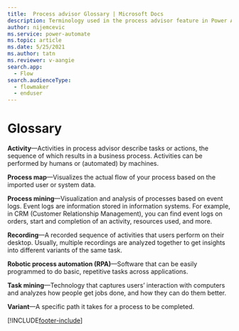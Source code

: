 ```yaml
---
title:  Process advisor Glossary | Microsoft Docs
description: Terminology used in the process advisor feature in Power Automate.
author: nijemcevic 
ms.service: power-automate
ms.topic: article
ms.date: 5/25/2021
ms.author: tatn
ms.reviewer: v-aangie
search.app: 
  - Flow
search.audienceType: 
  - flowmaker
  - enduser
---
```


# Glossary

**Activity**&mdash;Activities in process advisor describe tasks or actions, the sequence of which results in a business process. Activities can be performed by humans or (automated) by machines.

<!-- "Process" needs definition. -->

**Process map**&mdash;Visualizes the actual flow of your process based on the imported user or system data.

**Process mining**&mdash;Visualization and analysis of processes based on event logs. Event logs are information stored in information systems. For example, in CRM (Customer Relationship Management), you can find event logs on orders, start and completion of an activity, resources used, and more.

**Recording**&mdash;A recorded sequence of activities that users perform on their desktop. Usually, multiple recordings are analyzed together to get insights into different variants of the same task.

**Robotic process automation (RPA)**&mdash;Software that can be easily programmed to do basic, repetitive tasks across applications.

**Task mining**&mdash;Technology that captures users’ interaction with computers and analyzes how people get jobs done, and how they can do them better.

**Variant**&mdash;A specific path it takes for a process to be completed.

<!--"Workflow" needs definition. -->

[!INCLUDE[footer-include](includes/footer-banner.md)]
